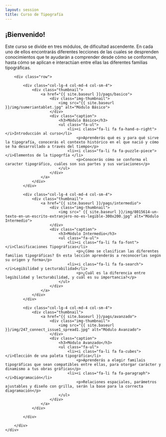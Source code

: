 ```yaml
---
layout: session
title: Curso de Tipografía
---
```


<!--
<div class="seccion uno">
	<div class="container">
		<h1>Curso <span class="merri">de</span> tipografía</h1>
	</div>
</div> --><!--JUMBOTRON -->

<div class="seccion dos inicial" id="seccion-1">
	<div class="container">
		<h2>¡Bienvenido!</h2>
		<div class="row">
			<div class="col-md-8">
				<p>Este curso se divide en tres módulos, de dificultad ascendente. En cada uno de ellos encontrarás diferentes lecciones de las cuales se desprenden conocimientos que te ayudarán a comprender desde cómo se conforman, hasta cómo se aplican e interactúan entre ellas las diferentes familias tipográficas.</p>
				<p></p>
			</div>
		</div>

		<div class="row">

			<div class="col-lg-4 col-md-4 col-sm-4">
				<div class="thumbnail">
					<a href="{{ site.baseurl }}/pags/basico">
				    	<div class="img-thumbnail">
				    		<img src="{{ site.baseurl }}/img/sumeriantablet.jpg" alt="Módulo Básico">
				    	</div>
				    	<div class="caption">
					        <h3>Módulo Básico</h3>
					        <ul class="fa-ul">
					        	<li><i class="fa-li fa fa-hand-o-right"></i>Introducción al curso</li>
					        		<p>Aprenderás qué es y para qué sirve la tipografía, conocerás el contexto histórico en el que nació y cómo se ha desarrollado a través del tiempo</p>
					        	<li><i class="fa-li fa fa-puzzle-piece"></i>Elementos de la tipogrfía </li>
					        		<p>Conocerás cómo se conforma el caracter tipográfico, cuáles son sus partes y sus variaciones</p>
					        </ul>
					    </div>
					</a>
				</div>
			</div>

			<div class="col-lg-4 col-md-4 col-sm-4">
				<div class="thumbnail">
					<a href="{{ site.baseurl }}/pags/intermedio">
				    	<div class="img-thumbnail">
				    		<img src=" {{ site.baseurl }}/img/8015614-un-texto-en-un-escrito-extranjero-no-es-legible-300x200.jpg" alt="Módulo Intermedio">
				    	</div>
				    	<div class="caption">
					        <h3>Módulo Intermedio</h3>
					        <ul class="fa-ul">
						        <li><i class="fa-li fa fa-font"></i>Clasificaciones Tipográficas</li>
						        	<p>¿Cómo se clasifican las diferentes familias tipográficas? En esta lección aprenderás a reconocerlas según su origen y forma</p>
						        <li><i class="fa-li fa fa-search"></i>Legibilidad y Lecturabilidad</li>
						        	<p>¿Cuál es la diferencia entre legibilidad y lecturabilidad, y cuál es su importancia?</p>
						    </ul>
					    </div>
					</a>
				</div>
			</div>

			<div class="col-lg-4 col-md-4 col-sm-4">	
				<div class="thumbnail">
				    <a href="{{ site.baseurl }}/pags/avanzado">
				    	<div class="img-thumbnail">
				    		<img src="{{ site.baseurl }}/img/247_connect_issue1_spread1.jpg" alt="Módulo Avanzado">
				    	</div>
				    	<div class="caption">
					        <h3>Módulo Avanzado</h3>
					        <ul class="fa-ul">
						        <li><i class="fa-li fa fa-cubes"></i>Elección de una paleta tipográfica</li>
						        	<p>Aprenderás a elegir familais tipográficas que sean compatibles entre ellas, para otorgar carácter y dinamismo a tus obras gráficas</p>
						        <li><i class="fa-li fa fa-paragraph"></i>Diagramación</li>
						        	<p>Relaciones espaciales, parámetros ajustables y diseño con grilla, serán la base para la correcta diagramación</p>
						    </ul>
					    </div>
					</a>
				</div>
				
			</div>

		</div>
	</div>
</div>
